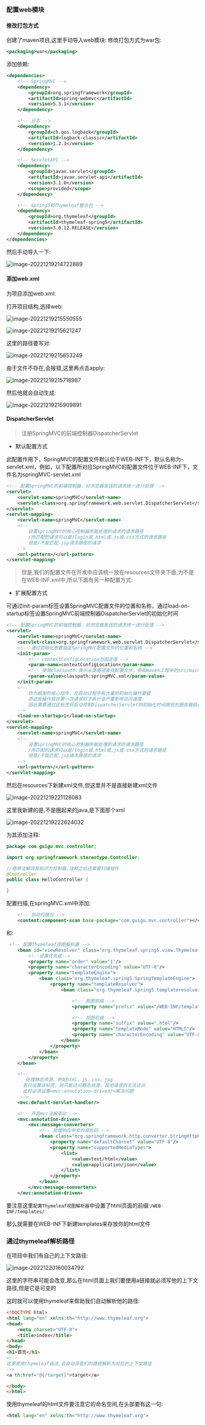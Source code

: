 ### 配置web模块

#### 修改打包方式

创建了maven项目,这里手动导入web模块:
修改打包方式为war包:

```xml
<packaging>war</packaging>
```

添加依赖:

```xml
<dependencies>
    <!-- SpringMVC -->
    <dependency>
        <groupId>org.springframework</groupId>
        <artifactId>spring-webmvc</artifactId>
        <version>5.3.1</version>
    </dependency>

    <!-- 日志 -->
    <dependency>
        <groupId>ch.qos.logback</groupId>
        <artifactId>logback-classic</artifactId>
        <version>1.2.3</version>
    </dependency>

    <!-- ServletAPI -->
    <dependency>
        <groupId>javax.servlet</groupId>
        <artifactId>javax.servlet-api</artifactId>
        <version>3.1.0</version>
        <scope>provided</scope>
    </dependency>

    <!-- Spring5和Thymeleaf整合包 -->
    <dependency>
        <groupId>org.thymeleaf</groupId>
        <artifactId>thymeleaf-spring5</artifactId>
        <version>3.0.12.RELEASE</version>
    </dependency>
</dependencies>
```

然后手动导入一下:

![image-20221219214722889](./images/image-20221219214722889.png)

#### 添加web.xml

为项目添加web.xml:

打开项目结构,选择web:

![image-20221219215550555](./images/image-20221219215550555.png)

![image-20221219215621247](./images/image-20221219215621247.png)

这里的路径要写对:

![image-20221219215653249](./images/image-20221219215653249.png)

由于文件不存在,会报错,这里再点击apply:

![image-20221219215718987](./images/image-20221219215718987.png)

然后他就会自动生成:

![image-20221219215909891](./images/image-20221219215909891.png)

#### DispatcherServlet
> 注册SpringMVC的前端控制器DispatcherServlet

- 默认配置方式

此配置作用下，SpringMVC的配置文件默认位于WEB-INF下，默认名称为-servlet.xml，例如，以下配置所对应SpringMVC的配置文件位于WEB-INF下，文件名为springMVC-servlet.xml

```xml
<!-- 配置SpringMVC的前端控制器，对浏览器发送的请求统一进行处理 -->
<servlet>
    <servlet-name>springMVC</servlet-name>
    <servlet-class>org.springframework.web.servlet.DispatcherServlet</servlet-class>
</servlet>
<servlet-mapping>
    <servlet-name>springMVC</servlet-name>
    <!--
        设置springMVC的核心控制器所能处理的请求的请求路径
        /所匹配的请求可以是/login或.html或.js或.css方式的请求路径
        但是/不能匹配.jsp请求路径的请求
    -->
    <url-pattern>/</url-pattern>
</servlet-mapping>
```

> 但是,我们的配置文件在开发中应该统一放在resources文件夹下面,为不是在WEB-INF.xml中,所以下面有另一种配置方式:

- 扩展配置方式

可通过init-param标签设置SpringMVC配置文件的位置和名称，通过load-on-startup标签设置SpringMVC前端控制器DispatcherServlet的初始化时间

```xml
<!-- 配置SpringMVC的前端控制器，对浏览器发送的请求统一进行处理 -->
<servlet>
    <servlet-name>springMVC</servlet-name>
    <servlet-class>org.springframework.web.servlet.DispatcherServlet</servlet-class>
    <!-- 通过初始化参数指定SpringMVC配置文件的位置和名称 -->
    <init-param>
        <!-- contextConfigLocation为固定值 -->
        <param-name>contextConfigLocation</param-name>
        <!-- 使用classpath:表示从类路径查找配置文件，例如maven工程中的src/main/resources -->
        <param-value>classpath:springMVC.xml</param-value>
    </init-param>
    <!-- 
 		作为框架的核心组件，在启动过程中有大量的初始化操作要做
		而这些操作放在第一次请求时才执行会严重影响访问速度
		因此需要通过此标签将启动控制DispatcherServlet的初始化时间提前到服务器启动时
	-->
    <load-on-startup>1</load-on-startup>
</servlet>
<servlet-mapping>
    <servlet-name>springMVC</servlet-name>
    <!--
        设置springMVC的核心控制器所能处理的请求的请求路径
        /所匹配的请求可以是/login或.html或.js或.css方式的请求路径
        但是/不能匹配.jsp请求路径的请求
    -->
    <url-pattern>/</url-pattern>
</servlet-mapping>
```

然后在resources下新建xml文件,但这里并不是直接新建xml文件

![image-20221219221128083](./images/image-20221219221128083.png)

这里我新建的是,不是圈起来的java,是下面那个xml

![image-20221219222624032](./images/image-20221219222624032.png)

为其添加注释:

```java
package com.guigu.mvc.controller;

import org.springframework.stereotype.Controller;

//使用注解将其标识为控制器,注释之后还需要扫描组件
@Controller
public class HelloController {

}
```

配置扫描,在springMVC.xml中添加:

```xml
    <!-- 自动扫描包 -->
    <context:component-scan base-package="com.guigu.mvc.controller"></context:component-scan>
```

和:

```xml
 <!-- 配置Thymeleaf视图解析器 -->
    <bean id="viewResolver" class="org.thymeleaf.spring5.view.ThymeleafViewResolver">
        <!--设置优先级-->
        <property name="order" value="1"/>
        <property name="characterEncoding" value="UTF-8"/>
        <property name="templateEngine">
            <bean class="org.thymeleaf.spring5.SpringTemplateEngine">
                <property name="templateResolver">
                    <bean class="org.thymeleaf.spring5.templateresolver.SpringResourceTemplateResolver">

                        <!-- 视图前缀 -->
                        <property name="prefix" value="/WEB-INF/templates/"/>

                        <!-- 视图后缀 -->
                        <property name="suffix" value=".html"/>
                        <property name="templateMode" value="HTML5"/>
                        <property name="characterEncoding" value="UTF-8"/>
                    </bean>
                </property>
            </bean>
        </property>
    </bean>

    <!--
       处理静态资源，例如html、js、css、jpg
      若只设置该标签，则只能访问静态资源，其他请求则无法访问
      此时必须设置<mvc:annotation-driven/>解决问题
     -->
    <mvc:default-servlet-handler/>

    <!-- 开启mvc注解驱动 -->
    <mvc:annotation-driven>
        <mvc:message-converters>
            <!-- 处理响应中文内容乱码 -->
            <bean class="org.springframework.http.converter.StringHttpMessageConverter">
                <property name="defaultCharset" value="UTF-8"/>
                <property name="supportedMediaTypes">
                    <list>
                        <value>text/html</value>
                        <value>application/json</value>
                    </list>
                </property>
            </bean>
        </mvc:message-converters>
    </mvc:annotation-driven>
```

要注意这里`配置Thymeleaf视图解析器`中设置了html页面的前缀:`/WEB-INF/templates/`

那么就需要在WEB-INF下新建templates来存放你的html文件

### 通过thymeleaf解析路径

在项目中我们有自己的上下文路径:

![image-20221220160034792](./images/image-20221220160034792.png)

这里的字符串可能会改变,那么在html页面上我们要使用a链接就必须写他的上下文路径,但是它是可变的

这时就可以使用thymeleaf来帮助我们自动解析他的路径:

```html
<!DOCTYPE html>
<html lang="en" xmlns:th="http://www.thymeleaf.org">
<head>
    <meta charset="UTF-8">
    <title>index</title>
</head>
<body>
<h1>首页</h1>
<!--
这里使用thymeleaf语法,会自动将我们的路径解析为对应的上下文路径
-->
<a th:href="@{/target}">target</a>

</body>
</html>
```

使用thymeleaf的html文件要注意它的命名空间,在头部要有这一句:

```html
<html lang="en" xmlns:th="http://www.thymeleaf.org">
```





